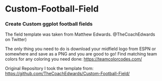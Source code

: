 # Custom-Football-Field
### Create Custom ggplot football fields

The field template was taken from Matthew Edwards.
@TheCoachEdwards on Twitter)

The only thing you need to do is download your midfield logo from ESPN or somewhere and save as a PNG and you are good to go! Find matching team colors for any coloring you need done: https://teamcolorcodes.com/

Original Repository I took the template from: 
https://github.com/TheCoachEdwards/Custom-Football-Field/